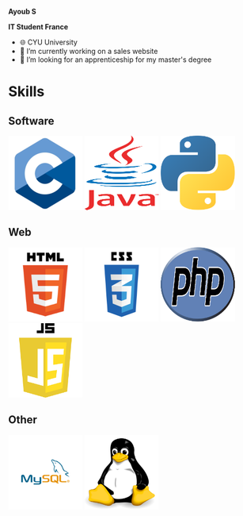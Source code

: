 **Ayoub S**

**IT Student France**




- 🌐 CYU University
- 🌱 I’m currently working on a sales website
- 👀 I’m looking for an apprenticeship for my master's degree

# Skills

## Software

<img src="https://github.com/Ayoub922/Ayoub922/blob/main/logoC.png" data-canonical-src="https://github.com/Ayoub922/Ayoub922/blob/main/logoC.png" width="150" height="150" /> <img src="https://github.com/Ayoub922/Ayoub922/blob/main/logoJava.png" data-canonical-src="https://github.com/Ayoub922/Ayoub922/blob/main/logoJava.png" width="150" height="150" /> <img src="https://github.com/Ayoub922/Ayoub922/blob/main/logoPython.png" data-canonical-src="https://github.com/Ayoub922/Ayoub922/blob/main/logoPython.png" width="150" height="150" />



## Web

<img src="https://github.com/Ayoub922/Ayoub922/blob/main/logoHtml.png" data-canonical-src="https://github.com/Ayoub922/Ayoub922/blob/main/logoHtml.png" width="150" height="150" /> <img src="https://github.com/Ayoub922/Ayoub922/blob/main/logoCss.png" data-canonical-src="https://github.com/Ayoub922/Ayoub922/blob/main/logoCss.png" width="150" height="150" /> <img src="https://github.com/Ayoub922/Ayoub922/blob/main/logoPhp.png" data-canonical-src="https://github.com/Ayoub922/Ayoub922/blob/main/logoPhp.png" width="150" height="150" /> <img src="https://github.com/Ayoub922/Ayoub922/blob/main/logoJs.png" data-canonical-src="https://github.com/Ayoub922/Ayoub922/blob/main/logoJs.png" width="150" height="150" />




## Other

<img src="https://github.com/Ayoub922/Ayoub922/blob/main/logoPsql.png" data-canonical-src="https://github.com/Ayoub922/Ayoub922/blob/main/logoPsql.png" width="150" height="150" /> <img src="https://github.com/Ayoub922/Ayoub922/blob/main/logoLinux.png" data-canonical-src="https://github.com/Ayoub922/Ayoub922/blob/main/logoLinux.png" width="150" height="150" />


<!---
Ayoub922/Ayoub922 is a ✨ special ✨ repository because its `README.md` (this file) appears on your GitHub profile.
You can click the Preview link to take a look at your changes.
--->
